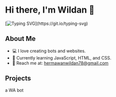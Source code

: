# Hi there, I'm Wildan 👋  
[![Typing SVG](https://readme-typing-svg.herokuapp.com?font=Fira+Code&size=24&duration=4000&pause=1000&color=35F7F7&width=435&lines=Welcome+to+my+profile!;I+am+a+developer!;I+love+coding+and+learning.)](https://git.io/typing-svg)

## About Me  
- 💻 I love creating bots and websites.  
- 🌱 Currently learning JavaScript, HTML, and CSS.  
- 📧 Reach me at: [hermawanwildan78@gmail.com](mailto:hermawanwildan78@gmail.com)  

## Projects  
a WA bot
